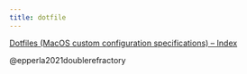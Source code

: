 ```yaml
---
title: dotfile
---
```

[Dotfiles (MacOS custom configuration specifications) – Index](https://wilsonmar.github.io/dotfiles/)

@epperla2021doublerefractory